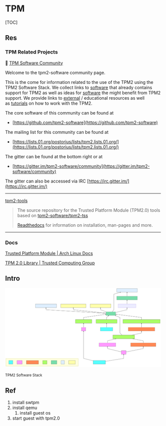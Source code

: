 # TPM

[TOC]



## Res
### TPM Related Projects
🚀 [TPM Software Community](https://tpm2-software.github.io)

Welcome to the tpm2-software community page.

This is the come for information related to the use of the TPM2 using the TPM2 Software Stack. We collect links to [software](https://tpm2-software.github.io/software/) that already contains support for TPM2 as well as ideas for [software](https://tpm2-software.github.io/software/) the might benefit from TPM2 support. We provide links to [external](https://tpm2-software.github.io/external/) / educational resources as well as [tutorials](https://tpm2-software.github.io/tutorials/) on how to work with the TPM2.

The core software of this community can be found at
- [https://github.com/tpm2-software](https://github.com/tpm2-software)

The mailing list for this community can be found at
- [https://lists.01.org/postorius/lists/tpm2.lists.01.org/](https://lists.01.org/postorius/lists/tpm2.lists.01.org/)

The gitter can be found at the bottom right or at
- [https://gitter.im/tpm2-software/community](https://gitter.im/tpm2-software/community)

The gitter can also be accessed via IRC [https://irc.gitter.im/](https://irc.gitter.im/)


---
[tpm2-tools](https://github.com/tpm2-software/tpm2-tools)

> The source repository for the Trusted Platform Module (TPM2.0) tools based on [tpm2-software/tpm2-tss](https://github.com/tpm2-software/tpm2-tss)
> 
> [Readthedocs](https://tpm2-tools.readthedocs.io/en/latest/) for information on installation, man-pages and more.


---


### Docs
[Trusted Platform Module | Arch Linux Docs](https://wiki.archlinux.org/title/Trusted_Platform_Module)

[TPM 2.0 Library | Trusted Computing Group](https://trustedcomputinggroup.org/resource/tpm-library-specification/)



## Intro

![](../../../../../../../Assets/Pics/tpm2_stack.svg)

<small>TPM2 Software Stack</small>




## Ref
[Tpm2 Device Emulation With Qemu]: https://tpm2-software.github.io/2020/10/19/TPM2-Device-Emulation-With-QEMU.html
1. install swtpm
2. install qemu
	1. install guest os
3. start guest with tpm2.0

[How to Emulate a TPM 2.0 Module on LibVirt/QEMU]: https://www.smoothnet.org/qemu-tpm/

[QEMU TPM Device]: https://qemu.readthedocs.io/en/latest/specs/tpm.html


